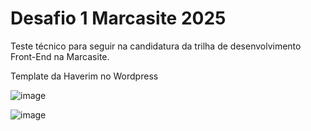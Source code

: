 # Desafio 1 Marcasite 2025

Teste técnico para seguir na candidatura da trilha de desenvolvimento Front-End na Marcasite.

Template da Haverim no Wordpress

![image](https://github.com/user-attachments/assets/f8f93f52-f3e8-4726-912b-5dd439cc4be1)

![image](https://github.com/user-attachments/assets/a03aeb0a-b015-44b2-abbb-578b83bf8d04)


